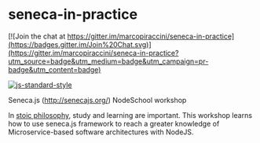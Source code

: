 # seneca-in-practice

[![Join the chat at https://gitter.im/marcopiraccini/seneca-in-practice](https://badges.gitter.im/Join%20Chat.svg)](https://gitter.im/marcopiraccini/seneca-in-practice?utm_source=badge&utm_medium=badge&utm_campaign=pr-badge&utm_content=badge)

[![js-standard-style](https://cdn.rawgit.com/feross/standard/master/badge.svg)](https://github.com/feross/standard)

Seneca.js (http://senecajs.org/) NodeSchool workshop

In [stoic philosophy](https://en.wikipedia.org/wiki/Stoicism), study and learning are important. This workshop learns how to use seneca.js framework to reach a greater knowledge of Microservice-based software architectures with NodeJS.
